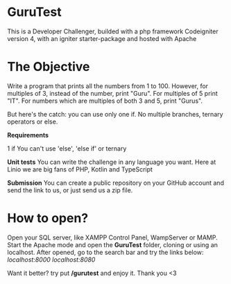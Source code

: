 # GuruTest 

This is a Developer Challenger, builded with a php framework Codeigniter version 4, with an igniter starter-package and hosted with Apache

# The Objective
Write a program that prints all the numbers from 1 to 100. However, for multiples of 3, instead of the number, print "Guru". For multiples of 5 print "IT". For numbers which are multiples of both 3 and 5, print "Gurus".

But here's the catch: you can use only one if. No multiple branches, ternary operators or else.

**Requirements**

1 if
You can't use 'else', 'else if' or ternary

**Unit tests**
You can write the challenge in any language you want. Here at Linio we are big fans of PHP, Kotlin and TypeScript

**Submission**
You can create a public repository on your GitHub account and send the link to us, or just send us a zip file.

# How to open?

Open your SQL server, like XAMPP Control Panel, WampServer or MAMP. Start the Apache mode and open the **GuruTest** folder, cloning or using an localhost.
After opened, go to the search bar and try the links below:
*localhost:8000*
*localhost:8080*

Want it better? try put **/gurutest** and enjoy it. Thank you <3

